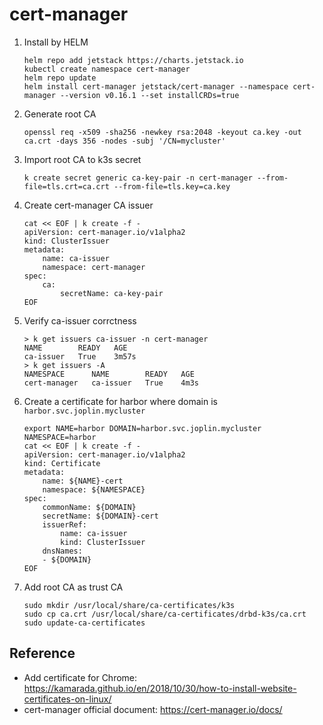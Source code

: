 # cert-manager

1. Install by HELM

    ```shell
    helm repo add jetstack https://charts.jetstack.io
    kubectl create namespace cert-manager
    helm repo update
    helm install cert-manager jetstack/cert-manager --namespace cert-manager --version v0.16.1 --set installCRDs=true
    ```

2. Generate root CA

    ```shell
    openssl req -x509 -sha256 -newkey rsa:2048 -keyout ca.key -out ca.crt -days 356 -nodes -subj '/CN=mycluster'
    ```

3. Import root CA to k3s secret

    ```shell
    k create secret generic ca-key-pair -n cert-manager --from-file=tls.crt=ca.crt --from-file=tls.key=ca.key
    ```

4. Create cert-manager CA issuer

    ```shell
    cat << EOF | k create -f -
    apiVersion: cert-manager.io/v1alpha2
    kind: ClusterIssuer
    metadata:
        name: ca-issuer
        namespace: cert-manager
    spec:
        ca:
            secretName: ca-key-pair
    EOF
    ```

5. Verify ca-issuer corrctness

    ```shell
    > k get issuers ca-issuer -n cert-manager
    NAME        READY   AGE
    ca-issuer   True    3m57s
    > k get issuers -A
    NAMESPACE      NAME        READY   AGE
    cert-manager   ca-issuer   True    4m3s
    ```

6. Create a certificate for harbor where domain is `harbor.svc.joplin.mycluster`

    ```shell
    export NAME=harbor DOMAIN=harbor.svc.joplin.mycluster NAMESPACE=harbor
    cat << EOF | k create -f -
    apiVersion: cert-manager.io/v1alpha2
    kind: Certificate
    metadata:
        name: ${NAME}-cert
        namespace: ${NAMESPACE}
    spec:
        commonName: ${DOMAIN}
        secretName: ${DOMAIN}-cert
        issuerRef:
            name: ca-issuer
            kind: ClusterIssuer
        dnsNames:
        - ${DOMAIN}
    EOF
    ```

7. Add root CA as trust CA

    ```shell
    sudo mkdir /usr/local/share/ca-certificates/k3s
    sudo cp ca.crt /usr/local/share/ca-certificates/drbd-k3s/ca.crt
    sudo update-ca-certificates
    ```

## Reference

- Add certificate for Chrome: <https://kamarada.github.io/en/2018/10/30/how-to-install-website-certificates-on-linux/>
- cert-manager official document: <https://cert-manager.io/docs/>
